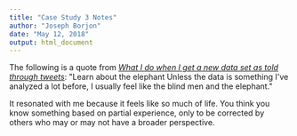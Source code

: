 ```yaml
---
title: "Case Study 3 Notes"
author: "Joseph Borjon"
date: "May 12, 2018"
output: html_document
---
```


The following is a quote from [*What I do when I get a new data set as told through tweets*](https://simplystatistics.org/2014/06/13/what-i-do-when-i-get-a-new-data-set-as-told-through-tweets): "Learn about the elephant Unless the data is something I've analyzed a lot before, I usually feel like the blind men and the elephant."

It resonated with me because it feels like so much of life. You think you know something based on partial experience, only to be corrected by others who may or may not have a broader perspective.
